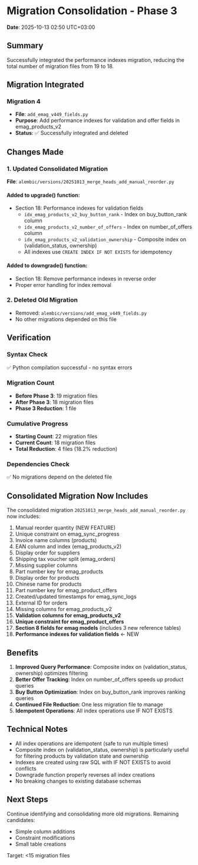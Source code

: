 # Migration Consolidation - Phase 3
**Date**: 2025-10-13 02:50 UTC+03:00

## Summary
Successfully integrated the performance indexes migration, reducing the total number of migration files from 19 to 18.

## Migration Integrated

### Migration 4
- **File**: `add_emag_v449_fields.py`
- **Purpose**: Add performance indexes for validation and offer fields in emag_products_v2
- **Status**: ✅ Successfully integrated and deleted

## Changes Made

### 1. Updated Consolidated Migration
**File**: `alembic/versions/20251013_merge_heads_add_manual_reorder.py`

#### Added to upgrade() function:
- Section 18: Performance indexes for validation fields
  - `idx_emag_products_v2_buy_button_rank` - Index on buy_button_rank column
  - `idx_emag_products_v2_number_of_offers` - Index on number_of_offers column
  - `idx_emag_products_v2_validation_ownership` - Composite index on (validation_status, ownership)
  - All indexes use `CREATE INDEX IF NOT EXISTS` for idempotency

#### Added to downgrade() function:
- Section 18: Remove performance indexes in reverse order
- Proper error handling for index removal

### 2. Deleted Old Migration
- Removed: `alembic/versions/add_emag_v449_fields.py`
- No other migrations depended on this file

## Verification

### Syntax Check
✅ Python compilation successful - no syntax errors

### Migration Count
- **Before Phase 3**: 19 migration files
- **After Phase 3**: 18 migration files
- **Phase 3 Reduction**: 1 file

### Cumulative Progress
- **Starting Count**: 22 migration files
- **Current Count**: 18 migration files
- **Total Reduction**: 4 files (18.2% reduction)

### Dependencies Check
✅ No migrations depend on the deleted file

## Consolidated Migration Now Includes

The consolidated migration `20251013_merge_heads_add_manual_reorder.py` now includes:

1. Manual reorder quantity (NEW FEATURE)
2. Unique constraint on emag_sync_progress
3. Invoice name columns (products)
4. EAN column and index (emag_products_v2)
5. Display order for suppliers
6. Shipping tax voucher split (emag_orders)
7. Missing supplier columns
8. Part number key for emag_products
9. Display order for products
10. Chinese name for products
11. Part number key for emag_product_offers
12. Created/updated timestamps for emag_sync_logs
13. External ID for orders
14. Missing columns for emag_products_v2
15. **Validation columns for emag_products_v2**
16. **Unique constraint for emag_product_offers**
17. **Section 8 fields for emag models** (includes 3 new reference tables)
18. **Performance indexes for validation fields** ← NEW

## Benefits

1. **Improved Query Performance**: Composite index on (validation_status, ownership) optimizes filtering
2. **Better Offer Tracking**: Index on number_of_offers speeds up product queries
3. **Buy Button Optimization**: Index on buy_button_rank improves ranking queries
4. **Continued File Reduction**: One less migration file to manage
5. **Idempotent Operations**: All index operations use IF NOT EXISTS

## Technical Notes

- All index operations are idempotent (safe to run multiple times)
- Composite index on (validation_status, ownership) is particularly useful for filtering products by validation state and ownership
- Indexes are created using raw SQL with IF NOT EXISTS to avoid conflicts
- Downgrade function properly reverses all index creations
- No breaking changes to existing database schemas

## Next Steps

Continue identifying and consolidating more old migrations. Remaining candidates:
- Simple column additions
- Constraint modifications
- Small table creations

Target: <15 migration files
